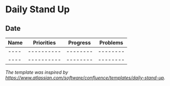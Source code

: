 # Daily Stand Up

## Date
| Name | Priorities | Progress | Problems |
| ---- | ---------- | -------- | -------- |
| ---- | ---------- | -------- | -------- |
| ---- | ---------- | -------- | -------- |

*The template was inspired by https://www.atlassian.com/software/confluence/templates/daily-stand-up.*